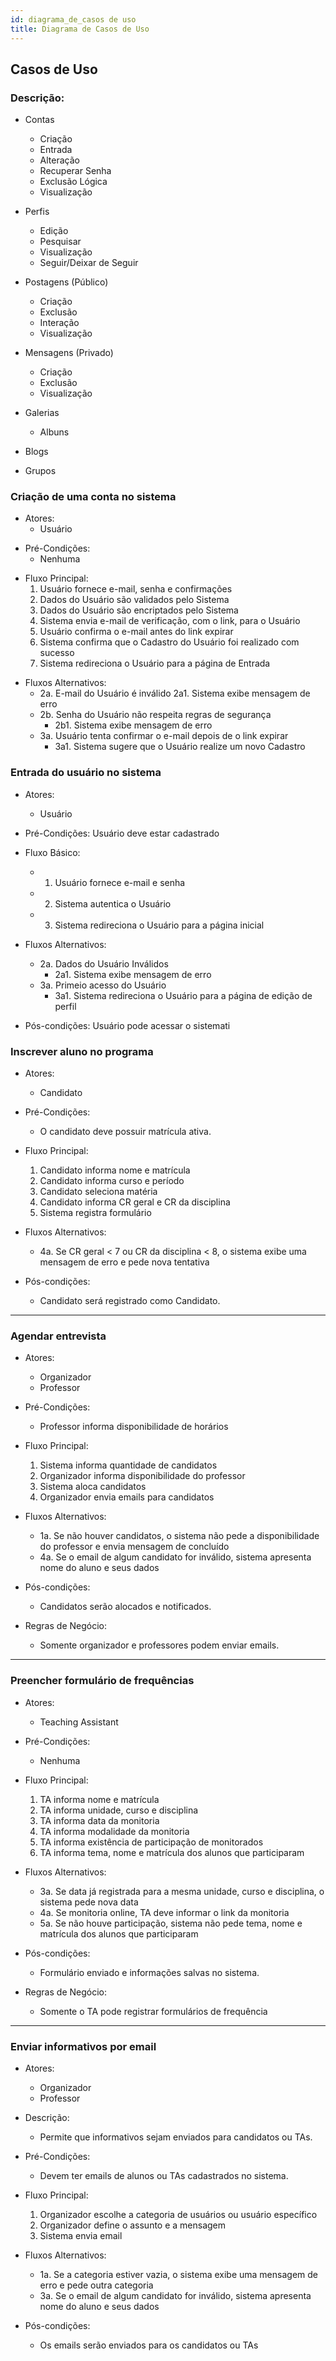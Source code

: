 ```yaml
---
id: diagrama_de_casos de uso
title: Diagrama de Casos de Uso
---
```


## Casos de Uso

### Descrição:

- Contas
	- Criação
	- Entrada
	- Alteração
	- Recuperar Senha
	- Exclusão Lógica
	- Visualização

- Perfis
	- Edição
	- Pesquisar
	- Visualização
	- Seguir/Deixar de Seguir

- Postagens (Público) 	 	
	- Criação
	- Exclusão
	- Interação
	- Visualização

- Mensagens (Privado)
	- Criação
	- Exclusão
	- Visualização

- Galerias
	- Albuns
- Blogs
- Grupos

### Criação de uma conta no sistema

* Atores:
	- Usuário

- Pré-Condições:
	- Nenhuma

* Fluxo Principal:
    1. Usuário fornece e-mail, senha e confirmações
    2. Dados do Usuário são validados pelo Sistema
    3. Dados do Usuário são encriptados pelo Sistema
    4. Sistema envia e-mail de verificação, com o link, para o Usuário
    5. Usuário confirma o e-mail antes do link expirar
    6. Sistema confirma que o Cadastro do Usuário foi realizado com sucesso
    7. Sistema redireciona o Usuário para a página de Entrada

- Fluxos Alternativos:
	- 2a. E-mail do Usuário é inválido
		2a1. Sistema exibe mensagem de erro
	- 2b. Senha do Usuário não respeita regras de segurança
		- 2b1. Sistema exibe mensagem de erro
	- 3a. Usuário tenta confirmar o e-mail depois de o link expirar
		- 3a1. Sistema sugere que o Usuário realize um novo Cadastro

### Entrada do usuário no sistema

- Atores:
	- Usuário

- Pré-Condições:
	Usuário deve estar cadastrado

- Fluxo Básico:
    - 1. Usuário fornece e-mail e senha
	- 2. Sistema autentica o Usuário
	- 3. Sistema redireciona o Usuário para a página inicial

- Fluxos Alternativos:
	- 2a. Dados do Usuário Inválidos
		- 2a1. Sistema exibe mensagem de erro
	- 3a. Primeio acesso do Usuário
		- 3a1. Sistema redireciona o Usuário para a página de edição de perfil

- Pós-condições: Usuário pode acessar o sistemati

### Inscrever aluno no programa

- Atores:
	- Candidato

- Pré-Condições:
	- O candidato deve possuir matrícula ativa.

- Fluxo Principal:
	1. Candidato informa nome e matrícula
	2. Candidato informa curso e período
	3. Candidato seleciona matéria
	4. Candidato informa CR geral e CR da disciplina
	5. Sistema registra formulário

- Fluxos Alternativos:
	- 4a. Se CR geral < 7 ou CR da disciplina < 8, o sistema exibe uma mensagem de erro e pede nova tentativa

- Pós-condições:
	- Candidato será registrado como Candidato.

---

### Agendar entrevista

- Atores:
	- Organizador
	- Professor

- Pré-Condições:
	- Professor informa disponibilidade de horários

- Fluxo Principal:
	1. Sistema informa quantidade de candidatos
	2. Organizador informa disponibilidade do professor
	3. Sistema aloca candidatos
	4. Organizador envia emails para candidatos

- Fluxos Alternativos:
	- 1a. Se não houver candidatos, o sistema não pede a disponibilidade do professor e envia mensagem de concluído
	- 4a. Se o email de algum candidato for inválido, sistema apresenta nome do aluno e seus dados

- Pós-condições:
	- Candidatos serão alocados e notificados.

- Regras de Negócio:
	- Somente organizador e professores podem enviar emails.

---

### Preencher formulário de frequências

- Atores:
	- Teaching Assistant

- Pré-Condições:
	- Nenhuma

- Fluxo Principal:
	1. TA informa nome e matrícula
	2. TA informa unidade, curso e disciplina
	3. TA informa data da monitoria
	4. TA informa modalidade da monitoria
	5. TA informa existência de participação de monitorados
	6. TA informa tema, nome e matrícula dos alunos que participaram

- Fluxos Alternativos:
	- 3a. Se data já registrada para a mesma unidade, curso e disciplina, o sistema pede nova data
	- 4a. Se monitoria online, TA deve informar o link da monitoria
	- 5a. Se não houve participação, sistema não pede tema, nome e matrícula dos alunos que participaram

- Pós-condições:
	- Formulário enviado e informações salvas no sistema.

- Regras de Negócio:
	- Somente o TA pode registrar formulários de frequência

---
### Enviar informativos por email

- Atores:
	- Organizador
	- Professor

- Descrição:
	- Permite que informativos sejam enviados para candidatos ou TAs.

- Pré-Condições:
	- Devem ter emails de alunos ou TAs cadastrados no sistema.

- Fluxo Principal:
	1. Organizador escolhe a categoria de usuários ou usuário específico
	2. Organizador define o assunto e a mensagem
	3. Sistema envia email

- Fluxos Alternativos:
	- 1a. Se a categoria estiver vazia, o sistema exibe uma mensagem de erro e pede outra categoria
	- 3a. Se o email de algum candidato for inválido, sistema apresenta nome do aluno e seus dados

- Pós-condições:
	- Os emails serão enviados para os candidatos ou TAs